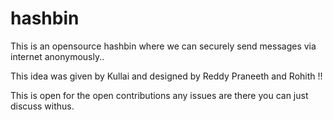 # hashbin

This is an opensource hashbin where we can securely send messages via internet anonymously..

This idea was given by Kullai and designed by Reddy Praneeth and Rohith !!

This is open for the open contributions any issues are there you can just discuss withus.

